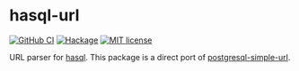 # hasql-url

[![GitHub CI](https://github.com/shinzui/hasql-url/workflows/CI/badge.svg)](https://github.com/shinzui/hasql-url/actions)
[![Hackage](https://img.shields.io/hackage/v/hasql-url.svg?logo=haskell)](https://hackage.haskell.org/package/hasql-url)
[![MIT license](https://img.shields.io/badge/license-MIT-blue.svg)](LICENSE)


URL parser for [hasql](https://hackage.haskell.org/package/hasql). This package is a direct port of [postgresql-simple-url](https://hackage.haskell.org/package/postgresql-simple-url).
